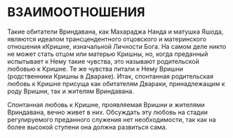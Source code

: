 # ВЗАИМООТНОШЕНИЯ

Такие обитатели Вриндавана, как Махараджа Нанда и матушка Яшода, являются идеалом трансцендентного отцовского и материнского отношения кКришне, изначальной Личности Бога. На самом деле никто не может стать отцом или матерью Кришны, но, когда преданный испытывает к Нему такие чувства, это называют родительской любовью к Кришне. Те же чувства питали к Нему Вришни (родственники Кришны в Двараке). Итак, спонтанная родительская любовь к Кришне присуща как обитателям Двараки, принадлежащим к роду Вришни, так и жителям Вриндавана.

Спонтанная любовь к Кришне, проявляемая Вришни и жителями Вриндавана, вечно живет в них. Обсуждать эту любовь на стадии регулируемого преданного служения нет необходимости, так как на более высокой ступени она должна развиться сама.
